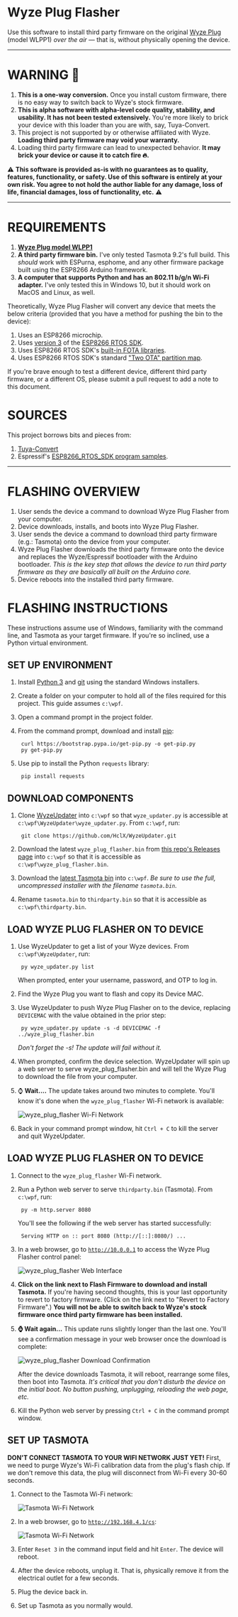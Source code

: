 # Wyze Plug Flasher

Use this software to install third party firmware on the original [Wyze Plug](https://wyze.com/wyze-plug.html) (model WLPP1) *over the air* — that is, without physically opening the device.

***

# WARNING 🧨
1. **This is a one-way conversion.** Once you install custom firmware, there is no easy way to switch back to Wyze's stock firmware.
2. **This is alpha software with alpha-level code quality, stability, and usability. It has not been tested extensively.** You're more likely to brick your device with this loader than you are with, say, Tuya-Convert.
3. This project is not supported by or otherwise affiliated with Wyze. **Loading third party firmware may void your warranty.**
4. Loading third party firmware can lead to unexpected behavior. **It may brick your device or cause it to catch fire 🔥.**

⚠️ **This software is provided as-is with no guarantees as to quality, features, functionality, or safety. Use of this software is entirely at your own risk. You agree to not hold the author liable for any damage, loss of life, financial damages, loss of functionality, etc.** ⚠️

***

# REQUIREMENTS

1. [**Wyze Plug model WLPP1**](https://wyze.com/wyze-plug.html)
2. **A third party firmware bin.** I've only tested Tasmota 9.2's full build. This *should* work with ESPurna, esphome, and any other firmware package built using the ESP8266 Arduino framework.
3. **A computer that supports Python and has an 802.11 b/g/n Wi-Fi adapter.** I've only tested this in Windows 10, but it should work on MacOS and Linux, as well.

Theoretically, Wyze Plug Flasher will convert any device that meets the below criteria (provided that you have a method for pushing the bin to the device):
1. Uses an ESP8266 microchip.
2. Uses [version 3](https://docs.espressif.com/projects/esp8266-rtos-sdk/en/latest/api-guides/fota-from-old-new.html) of the [ESP8266 RTOS SDK](https://github.com/espressif/ESP8266_RTOS_SDK).
3. Uses ESP8266 RTOS SDK's [built-in FOTA libraries](https://github.com/espressif/ESP8266_RTOS_SDK/tree/master/examples/system/ota).
4. Uses ESP8266 RTOS SDK's standard ["Two OTA" partition map](https://docs.espressif.com/projects/esp8266-rtos-sdk/en/latest/api-guides/partition-tables.html).

If you're brave enough to test a different device, different third party firmware, or a different OS, please submit a pull request to add a note to this document.

# SOURCES

This project borrows bits and pieces from:
1. [Tuya-Convert](https://github.com/ct-Open-Source/tuya-convert)
2. Espressif's [ESP8266_RTOS_SDK program samples](https://github.com/espressif/ESP8266_RTOS_SDK/tree/master/examples).

***

# FLASHING OVERVIEW

1. User sends the device a command to download Wyze Plug Flasher from your computer.
2. Device downloads, installs, and boots into Wyze Plug Flasher.
3. User sends the device a command to download third party firmware (e.g.: Tasmota) onto the device from your computer.
4. Wyze Plug Flasher downloads the third party firmware onto the device and replaces the Wyze/Espressif bootloader with the Arduino bootloader. *This is the key step that allows the device to run third party firmware as they are basically all built on the Arduino core.*
5. Device reboots into the installed third party firmware.

# FLASHING INSTRUCTIONS

These instructions assume use of Windows, familiarity with the command line, and Tasmota as your target firmware. If you're so inclined, use a Python virtual environment.

## SET UP ENVIRONMENT

1. Install [Python 3](https://www.python.org/downloads/) and [git](https://git-scm.com/) using the standard Windows installers.
2. Create a folder on your computer to hold all of the files required for this project. This guide assumes  `c:\wpf`.
3. Open a command prompt in the project folder.
4. From the command prompt, download and install [pip](https://pip.pypa.io/en/stable/installing/):
   
        curl https://bootstrap.pypa.io/get-pip.py -o get-pip.py
        py get-pip.py

5. Use pip to install the Python `requests` library:

        pip install requests 

## DOWNLOAD COMPONENTS

1. Clone [WyzeUpdater](https://github.com/HclX/WyzeUpdater) into `c:\wpf` so that `wyze_updater.py` is accessible at `c:\wpf\WyzeUpdater\wyze_updater.py`. From `c:\wpf`, run:
        
        git clone https://github.com/HclX/WyzeUpdater.git

2. Download the latest `wyze_plug_flasher.bin` from [this repo's Releases page](https://github.com/elahd/wyze_plug_flasher/releases) into  `c:\wpf` so that it is accessible as `c:\wpf\wyze_plug_flasher.bin`.
3. Download the [latest Tasmota bin](https://github.com/arendst/Tasmota/releases/tag/v9.2.0) into  `c:\wpf`. *Be sure to use the full, uncompressed installer with the filename `tasmota.bin`.*
4. Rename `tasmota.bin` to `thirdparty.bin` so that it is accessible as `c:\wpf\thirdparty.bin`.

## LOAD WYZE PLUG FLASHER ON TO DEVICE
1. Use WyzeUpdater to get a list of your Wyze devices. From `c:\wpf\WyzeUpdater`, run:
   
        py wyze_updater.py list

    When prompted, enter your username, password, and OTP to log in.
2. Find the Wyze Plug you want to flash and copy its Device MAC.
3. Use WyzeUpdater to push Wyze Plug Flasher on to the device, replacing `DEVICEMAC` with the value obtained in the prior step:

        py wyze_updater.py update -s -d DEVICEMAC -f ../wyze_plug_flasher.bin

    *Don't forget the -s! The update will fail without it.*

4. When prompted, confirm the device selection. WyzeUpdater will spin up a web server to serve wyze_plug_flasher.bin and will tell the Wyze Plug to download the file from your computer.
5. ⌚ **Wait....** The update takes around two minutes to complete. You'll know it's done when the `wyze_plug_flasher` Wi-Fi network is available:

    ![wyze_plug_flasher Wi-Fi Network](screenshots/wyze_plug_flasher_wifi.png)

6. Back in your command prompt window, hit `Ctrl + C` to kill the server and quit WyzeUpdater.

## LOAD WYZE PLUG FLASHER ON TO DEVICE

1. Connect to the `wyze_plug_flasher` Wi-Fi network.
2. Run a Python web server to serve `thirdparty.bin` (Tasmota). From `c:\wpf`, run:

        py -m http.server 8080

    You'll see the following if the web server has started successfully:

        Serving HTTP on :: port 8080 (http://[::]:8080/) ...

3. In a web browser, go to [`http://10.0.0.1`](http://10.0.0.1) to access the Wyze Plug Flasher control panel:

    ![wyze_plug_flasher Web Interface](screenshots/wyze_plug_flasher_web.png)

4. **Click on the link next to Flash Firmware to download and install Tasmota.** If you're having second thoughts, this is your last opportunity to revert to factory firmware. (Click on the link next to "Revert to Factory Firmware".) **You will not be able to switch back to Wyze's stock firmware once third party firmware has been installed.**
5. **⌚ Wait again...** This update runs slightly longer than the last one. You'll see a confirmation message in your web browser once the download is complete:
   
   ![wyze_plug_flasher Download Confirmation](screenshots/wyze_plug_flasher_dl_confirm.png)

   After the device downloads Tasmota, it will reboot, rearrange some files, then boot into Tasmota. *It's critical that you don't disturb the device on the initial boot. No button pushing, unplugging, reloading the web page, etc.*
6. Kill the Python web server by pressing `Ctrl + C` in the command prompt window.

## SET UP TASMOTA

**DON'T CONNECT TASMOTA TO YOUR WIFI NETWORK JUST YET!** First, we need to purge Wyze's Wi-Fi calibration data from the plug's flash chip. If we don't remove this data, the plug will disconnect from Wi-Fi every 30-60 seconds.

1. Connect to the Tasmota Wi-Fi network:

    ![Tasmota Wi-Fi Network](screenshots/wyze_plug_flasher_tasmota_wifi.png)

2. In a web browser, go to [`http://192.168.4.1/cs`](http://192.168.4.1/cs):

    ![Tasmota Wi-Fi Network](screenshots/wyze_plug_flasher_tasmota_console.png)

3. Enter `Reset 3` in the command input field and hit `Enter`. The device will reboot.
4. After the device reboots, unplug it. That is, physically remove it from the electrical outlet for a few seconds.
5. Plug the device back in.
6. Set up Tasmota as you normally would.